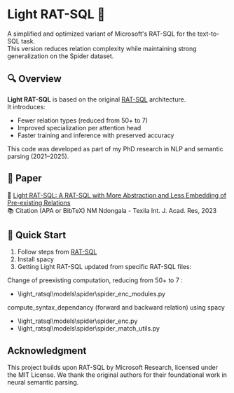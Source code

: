 # Light RAT-SQL 🧠

A simplified and optimized variant of Microsoft's RAT-SQL for the text-to-SQL task.  
This version reduces relation complexity while maintaining strong generalization on the Spider dataset.

## 🔍 Overview

**Light RAT-SQL** is based on the original [RAT-SQL](https://github.com/microsoft/rat-sql) architecture.  
It introduces:
- Fewer relation types (reduced from 50+ to 7)
- Improved specialization per attention head
- Faster training and inference with preserved accuracy

This code was developed as part of my PhD research in NLP and semantic parsing (2021–2025).

## 📖 Paper 

📝 [Light RAT-SQL: A RAT-SQL with More Abstraction and Less Embedding of Pre-existing Relations](https://www.texilajournal.com/adminlogin/download.php?category=article&file=Academic_Research_Vol10_Issue2_Article_1.pdf)  
📚 Citation (APA or BibTeX)
NM Ndongala - Texila Int. J. Acad. Res, 2023

## 🚀 Quick Start
1. Follow steps from [RAT-SQL](https://github.com/microsoft/rat-sql)
2. Install spacy  
3. Getting Light RAT-SQL updated from specific RAT-SQL files:
   
Change of preexisting computation, reducing from 50+ to 7 : 

- \light_ratsql\models\spider\spider_enc_modules.py 

compute_syntax_dependancy (forward and backward relation) using spacy

- \light_ratsql\models\spider\spider_enc.py 
- \light_ratsql\models\spider\spider_match_utils.py

## Acknowledgment
This project builds upon RAT-SQL by Microsoft Research, licensed under the MIT License.
We thank the original authors for their foundational work in neural semantic parsing.
